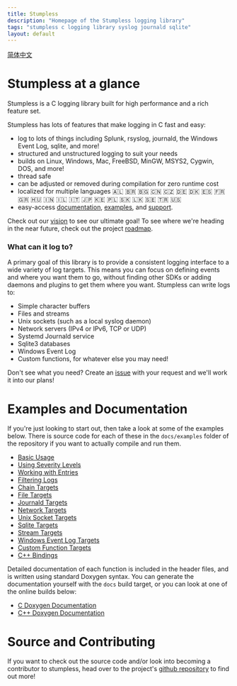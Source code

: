 ```yaml
---
title: Stumpless
description: "Homepage of the Stumpless logging library"
tags: "stumpless c logging library syslog journald sqlite"
layout: default
---
```


[简体中文](./zh-CN/index.html)


# Stumpless at a glance
Stumpless is a C logging library built for high performance and a rich feature
set.

Stumpless has lots of features that make logging in C fast and easy:
 * log to lots of things including Splunk, rsyslog, journald, the Windows
   Event Log, sqlite, and more!
 * structured and unstructured logging to suit your needs
 * builds on Linux, Windows, Mac, FreeBSD, MinGW, MSYS2, Cygwin, DOS, and more!
 * thread safe
 * can be adjusted or removed during compilation for zero runtime cost
 * localized for multiple languages &#127462;&#127473; &#127463;&#127479; &#127463;&#127468; &#127464;&#127475;
   &#127464;&#127487; &#127465;&#127466; &#127465;&#127472; &#127466;&#127480; &#127467;&#127479; &#127468;&#127479; &#127469;&#127482; &#127470;&#127475;
   &#127470;&#127473; &#127470;&#127481; &#127471;&#127477; &#127472;&#127466; &#127477;&#127473; &#127480;&#127472; &#127473;&#127472; &#127480;&#127466; &#127481;&#127479; &#127482;&#127480;
 * easy-access
   [documentation](https://goatshriek.github.io/stumpless/docs/c/latest/index.html),
   [examples](https://github.com/goatshriek/stumpless/tree/latest/docs/examples),
   and [support](https://gitter.im/stumpless/community).

Check out our [vision](./vision.html) to see our ultimate goal! To see where
we're heading in the near future, check out the project
[roadmap](./roadmap.html).


### What can it log to?
A primary goal of this library is to provide a consistent logging interface to
a wide variety of log targets. This means you can focus on defining events
and where you want them to go, without finding other SDKs or adding daemons
and plugins to get them where you want. Stumpless can write logs to:
 * Simple character buffers
 * Files and streams
 * Unix sockets (such as a local syslog daemon)
 * Network servers (IPv4 or IPv6, TCP or UDP)
 * Systemd Journald service
 * Sqlite3 databases
 * Windows Event Log
 * Custom functions, for whatever else you may need!

Don't see what you need? Create an
[issue](https://github.com/goatshriek/stumpless/issues/new?template=feature_request.md)
with your request and we'll work it into our plans!


# Examples and Documentation
If you're just looking to start out, then take a look at some of the examples
below. There is source code for each of these in the `docs/examples` folder of
the repository if you want to actually compile and run them.

 * [Basic Usage](./examples/basic.html)
 * [Using Severity Levels](./examples/severity_level.html)
 * [Working with Entries](./examples/entry.html)
 * [Filtering Logs](./examples/filter.html)
 * [Chain Targets](./examples/chain.html)
 * [File Targets](./examples/file.html)
 * [Journald Targets](./examples/journald.html)
 * [Network Targets](./examples/network.html)
 * [Unix Socket Targets](./examples/socket.html)
 * [Sqlite Targets](./examples/sqlite3.html)
 * [Stream Targets](./examples/stream.html)
 * [Windows Event Log Targets](./examples/wel.html)
 * [Custom Function Targets](./examples/function.html)
 * [C++ Bindings](./examples/cpp.html)

Detailed documentation of each function is included in the header files, and is
written using standard Doxygen syntax. You can generate the documentation
yourself with the `docs` build target, or you can look at one of the online
builds below:

 * [C Doxygen Documentation](./docs/c/latest/en-US/index.html)
 * [C++ Doxygen Documentation](./docs/cpp/latest/index.html)


# Source and Contributing
If you want to check out the source code and/or look into becoming a contributor
to stumpless, head over to the project's
[github repository](https://github.com/goatshriek/stumpless) to find out more!
